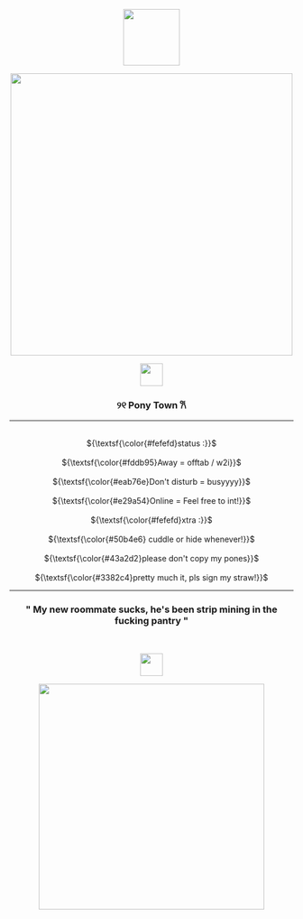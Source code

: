<p align="center">
      <img height=100 src="https://github.com/user-attachments/assets/4cb6fe5e-f28f-4744-9a48-7dfbe5ac27c9">

<p align="center">
      <img height=500 src="https://github.com/user-attachments/assets/37827a16-759f-4c9c-b968-90eb0d02d0bf">
    </p>


<p align="center">
      <img height=40 src="https://github.com/user-attachments/assets/687e586c-ced1-488a-8088-e1f036f6e57c">
    </p>

 <h3 align="center">          
 ୨୧  Pony Town  𐙚   
    </h3>
    
<hr class="solid">
    
<p align="center"> 
   <br> ${\textsf{\color{#fefefd}status :}}$
   <br>
   <br> ${\textsf{\color{#fddb95}Away = offtab / w2i}}$
   <br>
   <br> ${\textsf{\color{#eab76e}Don't disturb = busyyyy}}$
   <br>
   <br> ${\textsf{\color{#e29a54}Online = Feel free to int!}}$ 
   <br>
   <br> ${\textsf{\color{#fefefd}xtra :}}$ 
   <br>
   <br> ${\textsf{\color{#50b4e6} cuddle or hide whenever!}}$
   <br>
   <br> ${\textsf{\color{#43a2d2}please don't copy my pones}}$ 
   <br>
   <br> ${\textsf{\color{#3382c4}pretty much it, pls sign my straw!}}$
   <br>
   </p>
<hr class="solid">
 <h3 align="center">          
" My new roommate sucks, he's been strip mining in the fucking pantry "   
    </h3>

<br>
<p align="center">
      <img height=40 src="https://github.com/user-attachments/assets/dfca7c07-1b9b-4637-89c2-12c8c945b3b0">
    </p>
<p align="center">
      <img height=400 src="https://github.com/user-attachments/assets/c455dccf-0575-4617-b749-a645560bdb85">
    </p>

